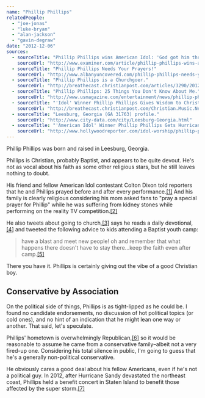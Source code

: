 ```yaml
---
name: "Phillip Phillips"
relatedPeople:
  - "joe-jonas"
  - "luke-bryan"
  - "alan-jackson"
  - "gavin-degraw"
date: "2012-12-06"
sources:
  - sourceTitle: "Phillip Phillips wins American Idol: 'God got him through.'"
    sourceUrl: "http://www.examiner.com/article/phillip-phillips-wins-american-idol-god-got-him-through"
  - sourceTitle: "Phillip Phillips Needs Your Prayers!"
    sourceUrl: "http://www.albanyuncovered.com/phillip-phillips-needs-your-prayers/"
  - sourceTitle: "Phillip Phillips is a Churchgoer."
    sourceUrl: "http://breathecast.christianpost.com/articles/3290/20120619/phillip-phillips-attends-church-with-family-christian-american-idol.htm"
  - sourceTitle: "Phillip Phillips: 25 Things You Don't Know About Me."
    sourceUrl: "http://www.usmagazine.com/entertainment/news/phillip-phillips-25-things-you-dont-know-about-me-2012245"
  - sourceTitle: "'Idol' Winner Phillip Phillips Gives Wisdom to Christian Teenagers Attending Youth Camp."
    sourceUrl: "http://breathecast.christianpost.com/Christian.Music.News-Idol.Winner.Phillip.Phillips.Gives.Wisdom.to.Christian.Teenagers.Attending.Youth.Camp/1_6434.htm"
  - sourceTitle: "Leesburg, Georgia (GA 31763) profile."
    sourceUrl: "http://www.city-data.com/city/Leesburg-Georgia.html"
  - sourceTitle: "'American Idol' Winner Phillip Phillips Gets Hurricane Sandy Remix."
    sourceUrl: "http://www.hollywoodreporter.com/idol-worship/phillip-phillips-home-hurricane-sandy-386230"
---
```


Phillip Phillips was born and raised in Leesburg, Georgia.

Phillips is Christian, probably Baptist, and appears to be quite devout. He's not as vocal about his faith as some other religious stars, but he still leaves nothing to doubt.

His friend and fellow American Idol contestant Colton Dixon told reporters that he and Phillips prayed before and after every performance.<a class="source-citation" href="http://www.examiner.com/article/phillip-phillips-wins-american-idol-god-got-him-through" title="Phillip Phillips wins American Idol: &apos;God got him through.&apos;">[1]</a> And his family is clearly religious considering his mom asked fans to "pray a special prayer for Phillip" while he was suffering from kidney stones while performing on the reality TV competition.<a class="source-citation" href="http://www.albanyuncovered.com/phillip-phillips-needs-your-prayers/" title="Phillip Phillips Needs Your Prayers!">[2]</a>

He also tweets about going to church,<a class="source-citation" href="http://breathecast.christianpost.com/articles/3290/20120619/phillip-phillips-attends-church-with-family-christian-american-idol.htm" title="Phillip Phillips is a Churchgoer.">[3]</a> says he reads a daily devotional,<a class="source-citation" href="http://www.usmagazine.com/entertainment/news/phillip-phillips-25-things-you-dont-know-about-me-2012245" title="Phillip Phillips: 25 Things You Don&apos;t Know About Me.">[4]</a> and tweeted the following advice to kids attending a Baptist youth camp:

>have a blast and meet new people! oh and remember that what happens there doesn't have to stay there…keep the faith even after camp.<a class="source-citation" href="http://breathecast.christianpost.com/Christian.Music.News-Idol.Winner.Phillip.Phillips.Gives.Wisdom.to.Christian.Teenagers.Attending.Youth.Camp/1_6434.htm" title="&apos;Idol&apos; Winner Phillip Phillips Gives Wisdom to Christian Teenagers Attending Youth Camp.">[5]</a>

There you have it. Phillips is certainly giving out the vibe of a good Christian boy.


## Conservative by Association

On the political side of things, Phillips is as tight-lipped as he could be. I found no candidate endorsements, no discussion of hot political topics (or cold ones), and no hint of an indication that he might lean one way or another. That said, let's speculate.

Phillips' hometown is overwhelmingly Republican,<a class="source-citation" href="http://www.city-data.com/city/Leesburg-Georgia.html" title="Leesburg, Georgia (GA 31763) profile.">[6]</a> so it would be reasonable to assume he came from a conservative family–albeit not a very fired-up one. Considering his total silence in public, I'm going to guess that he's a generally non-political conservative.

He obviously cares a good deal about his fellow Americans, even if he's not a political guy. In 2012, after Hurricane Sandy devastated the northeast coast, Phillips held a benefit concert in Staten Island to benefit those affected by the super storm.<a class="source-citation" href="http://www.hollywoodreporter.com/idol-worship/phillip-phillips-home-hurricane-sandy-386230" title="&apos;American Idol&apos; Winner Phillip Phillips Gets Hurricane Sandy Remix.">[7]</a>